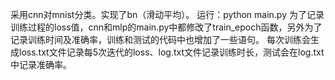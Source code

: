 采用cnn对mnist分类。实现了bn（滑动平均）。
运行：python main.py
为了记录训练过程的loss值，cnn和mlp的main.py中都修改了train_epoch函数，另外为了记录训练时间及准确率，训练和测试的代码中也增加了一些语句。
每次训练会生成loss.txt文件记录每5次迭代的loss、log.txt文件记录训练时长，测试会在log.txt中记录准确率。
